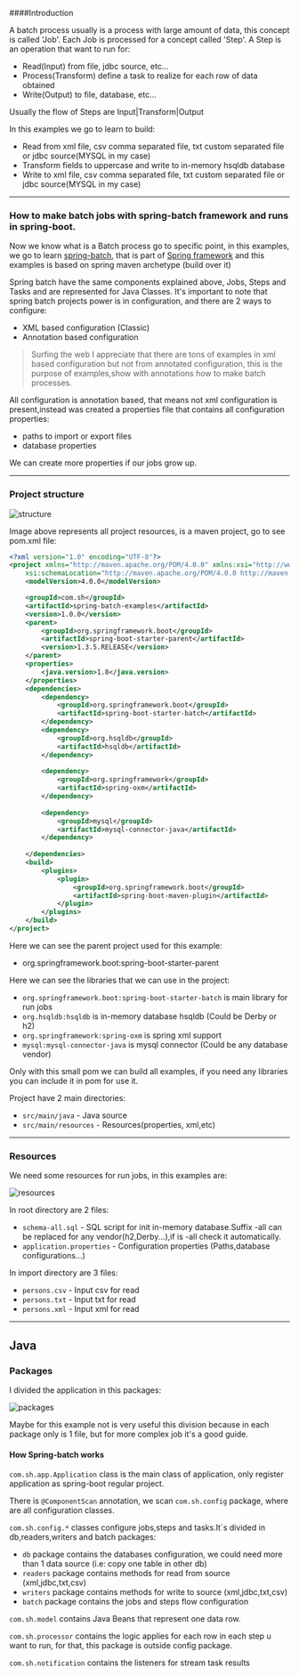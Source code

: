 ####Introduction

A batch process usually is a process with large amount of data, this concept is called 'Job'.
Each Job is processed for a concept called 'Step'.
A Step is an operation that want to run for:
* Read(Input) from file, jdbc source, etc...
* Process(Transform) define a task to realize for each row of data obtained
* Write(Output) to file, database, etc...

Usually the flow of Steps are Input|Transform|Output

In this examples we go to learn to build:
* Read from xml file, csv comma separated file, txt custom separated file or jdbc source(MYSQL in my case)
* Transform fields to uppercase and write to in-memory hsqldb database
* Write to xml file, csv comma separated file, txt custom separated file or jdbc source(MYSQL in my case)

***

### How to make batch jobs with spring-batch framework and runs in spring-boot.

Now we know what is a Batch process go to specific point, in this examples, we go to learn [spring-batch](http://projects.spring.io/spring-batch/), that is part of [Spring framework](https://projects.spring.io/spring-framework/) and this examples is based on spring maven archetype (build over it)

Spring batch have the same components explained above, Jobs, Steps and Tasks and are represented for Java Classes.
It's important to note that spring batch projects power is in configuration, and there are 2 ways to configure:
* XML based configuration (Classic)
* Annotation based configuration

>Surfing the web I appreciate that there are tons of examples in xml based configuration but not from annotated configuration, this is the purpose of examples,show with annotations how to make batch processes.

All configuration is annotation based, that means not xml configuration is present,instead was created a properties file that contains all configuration properties:
* paths to import or export files
* database properties

We can create more properties if our jobs grow up.

***

### Project structure

![structure](http://shoecillo.drivehq.com/images/ProjectStructure.png)

Image above represents all project resources, is a maven project, go to see pom.xml file:

```xml
<?xml version="1.0" encoding="UTF-8"?>
<project xmlns="http://maven.apache.org/POM/4.0.0" xmlns:xsi="http://www.w3.org/2001/XMLSchema-instance"
    xsi:schemaLocation="http://maven.apache.org/POM/4.0.0 http://maven.apache.org/xsd/maven-4.0.0.xsd">
    <modelVersion>4.0.0</modelVersion>

    <groupId>com.sh</groupId>
    <artifactId>spring-batch-examples</artifactId>
    <version>1.0.0</version>
    <parent>
        <groupId>org.springframework.boot</groupId>
        <artifactId>spring-boot-starter-parent</artifactId>
        <version>1.3.5.RELEASE</version>
    </parent>
    <properties>
        <java.version>1.8</java.version>
    </properties>
    <dependencies>
        <dependency>
            <groupId>org.springframework.boot</groupId>
            <artifactId>spring-boot-starter-batch</artifactId>
        </dependency>
        <dependency>
            <groupId>org.hsqldb</groupId>
            <artifactId>hsqldb</artifactId>
        </dependency>
        
        <dependency>
		    <groupId>org.springframework</groupId>
		    <artifactId>spring-oxm</artifactId>
		</dependency>
   		
   		<dependency>
   			<groupId>mysql</groupId>
    		<artifactId>mysql-connector-java</artifactId>	
		</dependency>
        
    </dependencies>
    <build>
        <plugins>
            <plugin>
                <groupId>org.springframework.boot</groupId>
                <artifactId>spring-boot-maven-plugin</artifactId>
            </plugin>
        </plugins>
    </build>  
</project>
```
Here we can see the parent project used for this example:
* org.springframework.boot:spring-boot-starter-parent

Here we can see the libraries that we can use in the project:
* `org.springframework.boot:spring-boot-starter-batch` is main library for run jobs
* `org.hsqldb:hsqldb` is in-memory database hsqldb (Could be Derby or h2)
* `org.springframework:spring-oxm` is spring xml support
* `mysql:mysql-connector-java` is mysql connector (Could be any database vendor)

Only with this small pom we can build all examples, if you need any libraries you can include it in pom for use it.

Project have 2 main directories:
* `src/main/java` - Java source
* `src/main/resources` - Resources(properties, xml,etc)

***

### Resources

We need some resources for run jobs, in this examples are:

![resources](http://shoecillo.drivehq.com/images/resources.png)

In root directory are 2 files:
* `schema-all.sql` - SQL script for init in-memory database.Suffix -all can be replaced for any vendor(h2,Derby...),if is -all check it automatically.
* `application.properties` - Configuration properties (Paths,database configurations...)

In import directory are 3 files:
* `persons.csv` - Input csv for read
* `persons.txt` - Input txt for read
* `persons.xml` - Input xml for read

***

## Java

### Packages

I divided the application in this packages:

![packages](http://shoecillo.drivehq.com/images/packages.png)

Maybe for this example not is very useful this division because in each package only is 1 file, but for more complex job it's a good guide.

#### How Spring-batch works

`com.sh.app.Application` class is the main class of application, only register application as spring-boot regular project. 

There is `@ComponentScan` annotation, we scan `com.sh.config` package, where are all configuration classes.

`com.sh.config.*` classes configure jobs,steps and tasks.It`s divided in db,readers,writers and batch packages:

* `db` package contains the databases configuration, we could need more than 1 data source (i.e: copy one table in other db)
* `readers` package contains methods for read from source (xml,jdbc,txt,csv)
* `writers` package contains methods for write to source (xml,jdbc,txt,csv)
* `batch` package contains the jobs and steps flow configuration

`com.sh.model` contains Java Beans that represent one data row.

`com.sh.processor` contains the logic applies for each row in each step u want to run, for that, this package is outside config package.

`com.sh.notification` contains the listeners for stream task results


